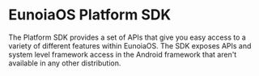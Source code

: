 # EunoiaOS Platform SDK

The Platform SDK provides a set of APIs that give you easy access to a variety of different features within EunoiaOS. The SDK exposes APIs and system level framework access in the Android framework that aren't available in any other distribution.
